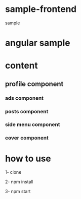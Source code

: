 # sample-frontend
sample

# angular sample 

# content

## profile component 
### ads component
### posts component
### side menu component
### cover component


# how to use 

1- clone

2- npm install

3- npm start
